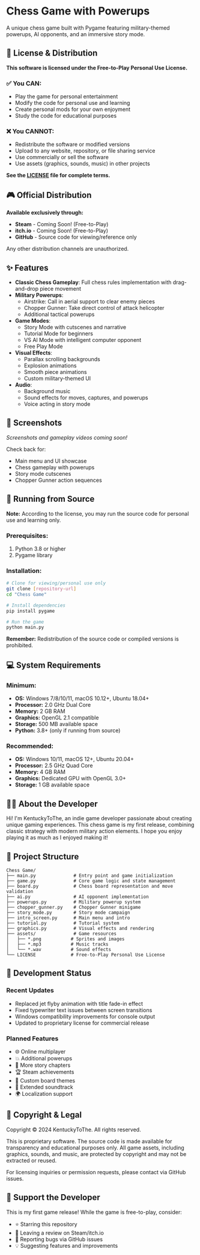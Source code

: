# Chess Game with Powerups

A unique chess game built with Pygame featuring military-themed powerups, AI opponents, and an immersive story mode.

## 📜 License & Distribution

**This software is licensed under the Free-to-Play Personal Use License.**

### ✅ You CAN:
- Play the game for personal entertainment
- Modify the code for personal use and learning
- Create personal mods for your own enjoyment
- Study the code for educational purposes

### ❌ You CANNOT:
- Redistribute the software or modified versions
- Upload to any website, repository, or file sharing service
- Use commercially or sell the software
- Use assets (graphics, sounds, music) in other projects

**See the [LICENSE](LICENSE) file for complete terms.**

## 🎮 Official Distribution

**Available exclusively through:**
- **Steam** - Coming Soon! (Free-to-Play)
- **itch.io** - Coming Soon! (Free-to-Play)
- **GitHub** - Source code for viewing/reference only

Any other distribution channels are unauthorized.

## ✨ Features

- **Classic Chess Gameplay**: Full chess rules implementation with drag-and-drop piece movement
- **Military Powerups**: 
  - Airstrike: Call in aerial support to clear enemy pieces
  - Chopper Gunner: Take direct control of attack helicopter
  - Additional tactical powerups
- **Game Modes**:
  - Story Mode with cutscenes and narrative
  - Tutorial Mode for beginners
  - VS AI Mode with intelligent computer opponent
  - Free Play Mode
- **Visual Effects**:
  - Parallax scrolling backgrounds
  - Explosion animations
  - Smooth piece animations
  - Custom military-themed UI
- **Audio**:
  - Background music
  - Sound effects for moves, captures, and powerups
  - Voice acting in story mode

## 📸 Screenshots

*Screenshots and gameplay videos coming soon!*

Check back for:
- Main menu and UI showcase
- Chess gameplay with powerups
- Story mode cutscenes
- Chopper Gunner action sequences

## 🎯 Running from Source

**Note:** According to the license, you may run the source code for personal use and learning only.

### Prerequisites:
1. Python 3.8 or higher
2. Pygame library

### Installation:
```bash
# Clone for viewing/personal use only
git clone [repository-url]
cd "Chess Game"

# Install dependencies
pip install pygame

# Run the game
python main.py
```

**Remember:** Redistribution of the source code or compiled versions is prohibited.

## 💻 System Requirements

### Minimum:
- **OS:** Windows 7/8/10/11, macOS 10.12+, Ubuntu 18.04+
- **Processor:** 2.0 GHz Dual Core
- **Memory:** 2 GB RAM
- **Graphics:** OpenGL 2.1 compatible
- **Storage:** 500 MB available space
- **Python:** 3.8+ (only if running from source)

### Recommended:
- **OS:** Windows 10/11, macOS 12+, Ubuntu 20.04+
- **Processor:** 2.5 GHz Quad Core
- **Memory:** 4 GB RAM
- **Graphics:** Dedicated GPU with OpenGL 3.0+
- **Storage:** 1 GB available space

## 👨‍💻 About the Developer

Hi! I'm KentuckyToThe, an indie game developer passionate about creating unique gaming experiences. This chess game is my first release, combining classic strategy with modern military action elements. I hope you enjoy playing it as much as I enjoyed making it!

## 📁 Project Structure

```
Chess Game/
├── main.py              # Entry point and game initialization
├── game.py              # Core game logic and state management
├── board.py             # Chess board representation and move validation
├── ai.py                # AI opponent implementation
├── powerups.py          # Military powerup system
├── chopper_gunner.py    # Chopper Gunner minigame
├── story_mode.py        # Story mode campaign
├── intro_screen.py      # Main menu and intro
├── tutorial.py          # Tutorial system
├── graphics.py          # Visual effects and rendering
├── assets/              # Game resources
│   ├── *.png           # Sprites and images
│   ├── *.mp3           # Music tracks
│   └── *.wav           # Sound effects
└── LICENSE             # Free-to-Play Personal Use License
```

## 🚀 Development Status

### Recent Updates

- Replaced jet flyby animation with title fade-in effect
- Fixed typewriter text issues between screen transitions
- Windows compatibility improvements for console output
- Updated to proprietary license for commercial release

### Planned Features

- 🌐 Online multiplayer
- 💥 Additional powerups
- 📖 More story chapters
- 🏆 Steam achievements
- 🎨 Custom board themes
- 🎵 Extended soundtrack
- 🌍 Localization support


## 📝 Copyright & Legal

Copyright © 2024 KentuckyToThe. All rights reserved.

This is proprietary software. The source code is made available for transparency and educational purposes only. All game assets, including graphics, sounds, and music, are protected by copyright and may not be extracted or reused.

For licensing inquiries or permission requests, please contact via GitHub issues.

## 🎯 Support the Developer

This is my first game release! While the game is free-to-play, consider:
- ⭐ Starring this repository
- 💬 Leaving a review on Steam/itch.io
- 🐛 Reporting bugs via GitHub issues
- 💡 Suggesting features and improvements